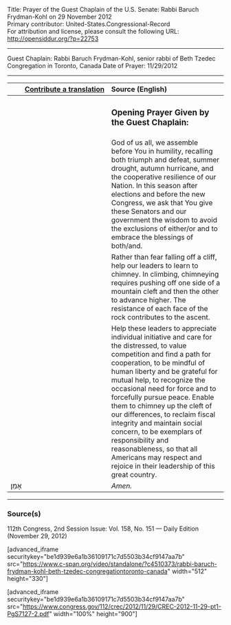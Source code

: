 <html>
<head></head>
<body>
Title: Prayer of the Guest Chaplain of the U.S. Senate: Rabbi Baruch Frydman-Kohl on 29 November 2012<br />
Primary contributor: United-States.Congressional-Record<br />
For attribution and license, please consult the following URL: <a href="http://opensiddur.org/?p=22753">http://opensiddur.org/?p=22753</a>
<p />
<hr />

Guest Chaplain: Rabbi Baruch Frydman-Kohl, senior rabbi of Beth Tzedec Congregation in Toronto, Canada
Date of Prayer: 11/29/2012

<hr />

<table style="margin-left: auto;margin-right: auto;" class="draggable">
<thead><tr><th id="x" style="text-align: right;"><a href="/contributing/upload/">Contribute a translation</a></th><th style="text-align: left;">Source (English)</th></tr></thead>
<tbody>
<tr><td style="vertical-align:top;" width="46%">
<div class="liturgy"><span lang="he">

</span></div></td>
 
<td style="vertical-align:top;" width="53%">
<div class="english">
<h3>Opening Prayer Given by the Guest Chaplain:</h3>
</div></td></tr>


<tr><td style="vertical-align:top;" width="46%">
<div class="liturgy"><span lang="he">

</span></div></td>
 
<td style="vertical-align:top;" width="53%">
<div class="english">
God of us all, 
we assemble before You in humility, 
recalling both triumph and defeat, 
summer drought, 
autumn hurricane, 
and the cooperative resilience of our Nation. 
In this season after elections and before the new Congress, 
we ask that You give these Senators and our government 
the wisdom to avoid the exclusions of either/or 
and to embrace the blessings of both/and.
</div></td></tr>


<tr><td style="vertical-align:top;" width="46%">
<div class="liturgy"><span lang="he">

</span></div></td>
 
<td style="vertical-align:top;" width="53%">
<div class="english">
Rather than fear falling off a cliff, 
help our leaders to learn to chimney. 
In climbing, chimneying requires 
pushing off one side of a mountain cleft 
and then the other to advance higher. 
The resistance of each face of the rock 
contributes to the ascent. 
</div></td></tr>


<tr><td style="vertical-align:top;" width="46%">
<div class="liturgy"><span lang="he">

</span></div></td>
 
<td style="vertical-align:top;" width="53%">
<div class="english">
Help these leaders 
to appreciate individual initiative 
and care for the distressed, 
to value competition 
and find a path for cooperation, 
to be mindful of human liberty 
and be grateful for mutual help, 
to recognize the occasional need for force 
and to forcefully pursue peace. 
Enable them 
to chimney up the cleft 
of our differences, 
to reclaim fiscal integrity 
and maintain social concern, 
to be exemplars of responsibility 
and reasonableness, 
so that all Americans may respect 
and rejoice 
in their leadership 
of this great country.
</div></td></tr>


<tr><td style="vertical-align:top;" width="46%">
<div class="liturgy"><span lang="he">
אָמֵן׃
</span></div></td>
 
<td style="vertical-align:top;" width="53%">
<div class="english">
<em>Amen.</em>
</div></td></tr>
</tbody></table>

<hr />

<h3>Source(s)</h3>

112th Congress, 2nd Session
Issue: Vol. 158, No. 151 — Daily Edition (November 29, 2012)

[advanced_iframe securitykey="be1d939e6a1b36109171c7d5503b34cf9147aa7b" src="https://www.c-span.org/video/standalone/?c4510373/rabbi-baruch-frydman-kohl-beth-tzedec-congregationtoronto-canada" width="512" height="330"]

[advanced_iframe securitykey="be1d939e6a1b36109171c7d5503b34cf9147aa7b" src="https://www.congress.gov/112/crec/2012/11/29/CREC-2012-11-29-pt1-PgS7127-2.pdf" width="100%" height="900"]
</body>
</html>